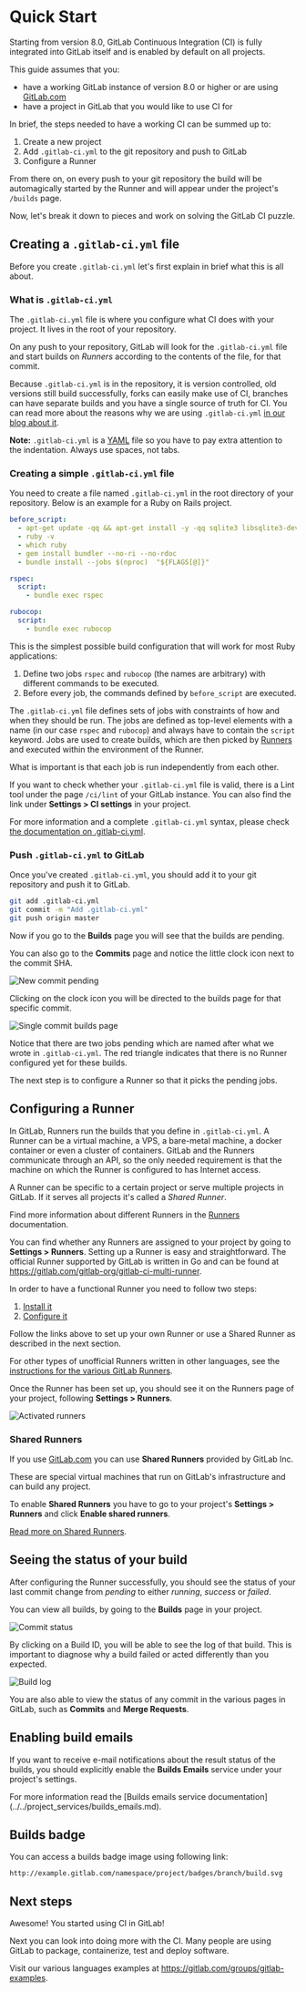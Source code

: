 # Quick Start

Starting from version 8.0, GitLab Continuous Integration (CI) is fully
integrated into GitLab itself and is enabled by default on all projects.

This guide assumes that you:

- have a working GitLab instance of version 8.0 or higher or are using
  [GitLab.com](https://gitlab.com/users/sign_in)
- have a project in GitLab that you would like to use CI for

In brief, the steps needed to have a working CI can be summed up to:

1. Create a new project
1. Add `.gitlab-ci.yml` to the git repository and push to GitLab
1. Configure a Runner

From there on, on every push to your git repository the build will be
automagically started by the Runner and will appear under the project's
`/builds` page.

Now, let's break it down to pieces and work on solving the GitLab CI puzzle.

## Creating a `.gitlab-ci.yml` file

Before you create `.gitlab-ci.yml` let's first explain in brief what this is
all about.

### What is `.gitlab-ci.yml`

The `.gitlab-ci.yml` file is where you configure what CI does with your project.
It lives in the root of your repository.

On any push to your repository, GitLab will look for the `.gitlab-ci.yml`
file and start builds on _Runners_ according to the contents of the file,
for that commit.

Because `.gitlab-ci.yml` is in the repository, it is version controlled,
old versions still build successfully, forks can easily make use of CI,
branches can have separate builds and you have a single source of truth for CI.
You can read more about the reasons why we are using `.gitlab-ci.yml`
[in our blog about it][blog-ci].

**Note:** `.gitlab-ci.yml` is a [YAML](https://en.wikipedia.org/wiki/YAML) file
so you have to pay extra attention to the indentation. Always use spaces, not
tabs.

### Creating a simple `.gitlab-ci.yml` file

You need to create a file named `.gitlab-ci.yml` in the root directory of your
repository. Below is an example for a Ruby on Rails project.

```yaml
before_script:
  - apt-get update -qq && apt-get install -y -qq sqlite3 libsqlite3-dev nodejs
  - ruby -v
  - which ruby
  - gem install bundler --no-ri --no-rdoc
  - bundle install --jobs $(nproc)  "${FLAGS[@]}"

rspec:
  script:
    - bundle exec rspec

rubocop:
  script:
    - bundle exec rubocop
```

This is the simplest possible build configuration that will work for most Ruby
applications:

1. Define two jobs `rspec` and `rubocop` (the names are arbitrary) with
   different commands to be executed.
1. Before every job, the commands defined by `before_script` are executed.

The `.gitlab-ci.yml` file defines sets of jobs with constraints of how and when
they should be run. The jobs are defined as top-level elements with a name (in
our case `rspec` and `rubocop`) and always have to contain the `script` keyword.
Jobs are used to create builds, which are then picked by
[Runners](../runners/README.md) and executed within the environment of the Runner.

What is important is that each job is run independently from each other.

If you want to check whether your `.gitlab-ci.yml` file is valid, there is a
Lint tool under the page `/ci/lint` of your GitLab instance. You can also find
the link under **Settings > CI settings** in your project.

For more information and a complete `.gitlab-ci.yml` syntax, please check
[the documentation on .gitlab-ci.yml](../yaml/README.md).

### Push `.gitlab-ci.yml` to GitLab

Once you've created `.gitlab-ci.yml`, you should add it to your git repository
and push it to GitLab.

```bash
git add .gitlab-ci.yml
git commit -m "Add .gitlab-ci.yml"
git push origin master
```

Now if you go to the **Builds** page you will see that the builds are pending.

You can also go to the **Commits** page and notice the little clock icon next
to the commit SHA.

![New commit pending](img/new_commit.png)

Clicking on the clock icon you will be directed to the builds page for that
specific commit.

![Single commit builds page](img/single_commit_status_pending.png)

Notice that there are two jobs pending which are named after what we wrote in
`.gitlab-ci.yml`. The red triangle indicates that there is no Runner configured
yet for these builds.

The next step is to configure a Runner so that it picks the pending jobs.

## Configuring a Runner

In GitLab, Runners run the builds that you define in `.gitlab-ci.yml`.
A Runner can be a virtual machine, a VPS, a bare-metal machine, a docker
container or even a cluster of containers. GitLab and the Runners communicate
through an API, so the only needed requirement is that the machine on which the
Runner is configured to has Internet access.

A Runner can be specific to a certain project or serve multiple projects in
GitLab. If it serves all projects it's called a _Shared Runner_.

Find more information about different Runners in the
[Runners](../runners/README.md) documentation.

You can find whether any Runners are assigned to your project by going to
**Settings > Runners**. Setting up a Runner is easy and straightforward. The
official Runner supported by GitLab is written in Go and can be found at
<https://gitlab.com/gitlab-org/gitlab-ci-multi-runner>.

In order to have a functional Runner you need to follow two steps:

1. [Install it][runner-install]
2. [Configure it](../runners/README.md#registering-a-specific-runner)

Follow the links above to set up your own Runner or use a Shared Runner as
described in the next section.

For other types of unofficial Runners written in other languages, see the
[instructions for the various GitLab Runners](https://about.gitlab.com/gitlab-ci/#gitlab-runner).

Once the Runner has been set up, you should see it on the Runners page of your
project, following **Settings > Runners**.

![Activated runners](img/runners_activated.png)

### Shared Runners

If you use [GitLab.com](https://gitlab.com/) you can use **Shared Runners**
provided by GitLab Inc.

These are special virtual machines that run on GitLab's infrastructure and can
build any project.

To enable **Shared Runners** you have to go to your project's
**Settings > Runners** and click **Enable shared runners**.

[Read more on Shared Runners](../runners/README.md).

## Seeing the status of your build

After configuring the Runner successfully, you should see the status of your
last commit change from _pending_ to either _running_, _success_ or _failed_.

You can view all builds, by going to the **Builds** page in your project.

![Commit status](img/builds_status.png)

By clicking on a Build ID, you will be able to see the log of that build.
This is important to diagnose why a build failed or acted differently than
you expected.

![Build log](img/build_log.png)

You are also able to view the status of any commit in the various pages in
GitLab, such as **Commits** and **Merge Requests**.

## Enabling build emails

If you want to receive e-mail notifications about the result status of the
builds, you should explicitly enable the **Builds Emails** service under your
project's settings.

For more information read the [Builds emails service documentation]
(../../project_services/builds_emails.md).

## Builds badge

You can access a builds badge image using following link:

```
http://example.gitlab.com/namespace/project/badges/branch/build.svg
```

## Next steps

Awesome! You started using CI in GitLab!

Next you can look into doing more with the CI. Many people are using GitLab
to package, containerize, test and deploy software.

Visit our various languages examples at <https://gitlab.com/groups/gitlab-examples>.

[runner-install]: https://gitlab.com/gitlab-org/gitlab-ci-multi-runner/tree/master#installation
[blog-ci]: https://about.gitlab.com/2015/05/06/why-were-replacing-gitlab-ci-jobs-with-gitlab-ci-dot-yml/
